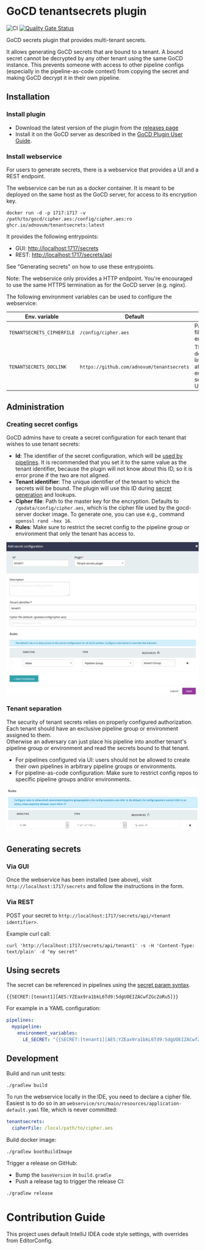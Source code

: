 # GoCD tenantsecrets plugin

![CI](https://github.com/adnovum/tenantsecrets/workflows/CI/badge.svg)
[![Quality Gate Status](https://sonarcloud.io/api/project_badges/measure?project=adnovum_tenantsecrets&metric=alert_status)](https://sonarcloud.io/dashboard?id=adnovum_tenantsecrets)

GoCD secrets plugin that provides multi-tenant secrets.

It allows generating GoCD secrets that are bound to a tenant. A bound secret
cannot be decrypted by any other tenant using the same GoCD instance.
This prevents someone with access to other pipeline configs (especially in the pipeline-as-code context) from copying the
secret and making GoCD decrypt it in their own pipeline.

## Installation

### Install plugin

* Download the latest version of the plugin from the [releases page](https://github.com/adnovum/tenantsecrets/releases)
* Install it on the GoCD server as described in the [GoCD Plugin User Guide](https://docs.gocd.org/current/extension_points/plugin_user_guide.html).

### Install webservice

For users to generate secrets, there is a webservice that provides a UI and a REST endpoint.

The webservice can be run as a docker container. It is meant to be deployed on the same host as the GoCD server, for access to
its encryption key.

```shell
docker run -d -p 1717:1717 -v /path/to/gocd/cipher.aes:/config/cipher.aes:ro ghcr.io/adnovum/tenantsecrets:latest
```

It provides the following entrypoints:

* GUI: <http://localhost:1717/secrets>
* REST: <http://localhost:1717/secrets/api>

See "Generating secrets" on how to use these entrypoints.

Note: The webservice only provides a HTTP endpoint. You're encouraged to use the same HTTPS termination as for the GoCD server (e.g. nginx).

The following environment variables can be used to configure the webservice:

| Env. variable | Default | Description |
| ------------- | ------- | ----------- |
| `TENANTSECRETS_CIPHERFILE` | `/config/cipher.aes` | Path to cipher file for secret encryption. |
| `TENANTSECRETS_DOCLINK` | `https://github.com/adnovum/tenantsecrets` | The documentation link shown after encrypting a secret in the UI. |

## Administration

### Creating secret configs

GoCD admins have to create a secret configuration for each tenant that
wishes to use tenant secrets:

* **Id**: The identifier of the secret configuration, which will be [used by pipelines](#using-secrets). It is 
  recommended that you set it to the same value as the tenant identifier, because the plugin will not know about 
  this ID, so it is error prone if the two are not aligned.
* **Tenant identifier**: The unique identifier of the tenant to which the secrets will be bound. The plugin will use
  this ID during [secret generation](#generating-secrets) and lookups.
* **Cipher file**: Path to the master key for the encryption. Defaults to `/godata/config/cipher.aes`, which is the
  cipher file used by the gocd-server docker image. To generate one, you can use e.g., command `openssl rand -hex 16`.
* **Rules**: Make sure to restrict the secret config to the pipeline group or environment that only the tenant has access to.

![secret configuration](docs/secret_configuration.png)

### Tenant separation

The security of tenant secrets relies on properly configured authorization. Each tenant should have an
exclusive pipeline group or environment assigned to them.   
Otherwise an adversary can just place his pipeline into another tenant's pipeline group or environment and read the secrets bound
to that tenant.

* For pipelines configured via UI: users should not be allowed to create their own pipelines in arbitrary pipeline groups or environments.
* For pipeline-as-code configuration: Make sure to restrict config repos to specific pipeline groups and/or environments.

![config repo configuration](docs/restrict_config_repo.png)

## Generating secrets

### Via GUI

Once the webservice has been installed (see above), visit `http://localhost:1717/secrets` and
follow the instructions in the form.

### Via REST

POST your secret to `http://localhost:1717/secrets/api/<tenant identifier>`.

Example curl call:

```shell
curl 'http://localhost:1717/secrets/api/tenant1' -s -H 'Content-Type: text/plain' -d "my secret"
```

## Using secrets

The secret can be referenced in pipelines using the [secret param syntax](https://docs.gocd.org/current/configuration/secrets_management.html#step-4---define-secret-params).

```text
{{SECRET:[tenant1][AES:YZEax9ra1bkL6Td9:5dgUOEIZACwfZGcZoRu5]}}
```

For example in a YAML configuration:

```yaml
pipelines:
  mypipeline:
    environment_variables:
      LE_SECRET: "{{SECRET:[tenant1][AES:YZEax9ra1bkL6Td9:5dgUOEIZACwfZGcZoRu5]}}"
```

## Development

Build and run unit tests:

```shell
./gradlew build
```

To run the webservice locally in the IDE, you need to declare a cipher file. Easiest is to do so
in an `webservice/src/main/resources/application-default.yaml` file, which is never committed:

```yaml
tenantsecrets:
  cipherFile: /local/path/to/cipher.aes
```

Build docker image:

```shell
./gradlew bootBuildImage
```

Trigger a release on GitHub:

* Bump the `baseVersion` in `build.gradle`
* Push a release tag to trigger the release CI:

```shell
./gradlew release
```

# Contribution Guide

This project uses default IntelliJ IDEA code style settings, with overrides from EditorConfig.
